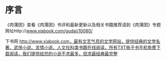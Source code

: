 # 序言
《肉蒲团》查看《肉蒲团》书评和最新更新以及相关书籍推荐请到《肉蒲团》专题网址http://www.xiabook.com/gudai/10080/ 

下书网  http://www.xiabook.com，最有文艺气息的文学网站，提供经典的文学名著、武侠小说、言情小说、人文社科类书籍在线阅读，所有TXT电子书手机免费下载阅读，我们提供给您的小说不求最多，但求最经典最完整

